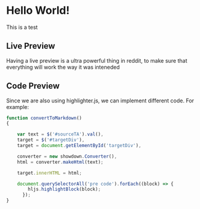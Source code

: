 # Hello World!
This is a test

## Live Preview
Having a live preview is a ultra powerful thing in reddit, to make sure that everything will work the way it was inteneded

## Code Preview
Since we are also using highlighter.js, we can implement different code. For example:

```javascript
function convertToMarkdown()
{

    var text = $('#sourceTA').val(),
    target = $('#targetDiv'),
    target = document.getElementById('targetDiv'),

    converter = new showdown.Converter(),
    html = converter.makeHtml(text);

    target.innerHTML = html;

    document.querySelectorAll('pre code').forEach((block) => {
        hljs.highlightBlock(block);
      });
}
```